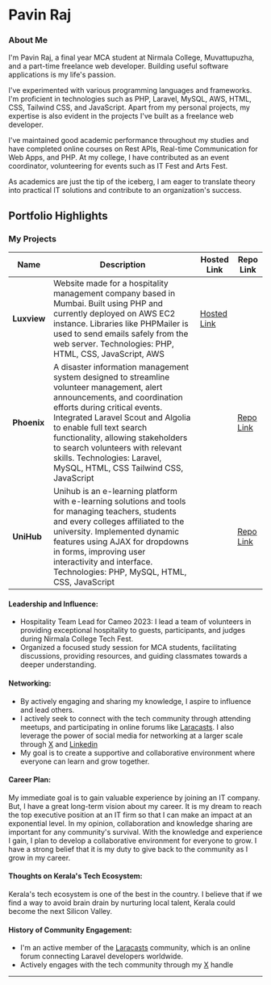 # Pavin Raj

### About Me

I'm Pavin Raj, a final year MCA student at Nirmala College, Muvattupuzha, and a part-time freelance web developer. Building useful software applications is my life's passion.

I've experimented with various programming languages and frameworks. I'm proficient in technologies such as PHP, Laravel, MySQL, AWS, HTML, CSS, Tailwind CSS, and JavaScript. Apart from my personal projects, my expertise is also evident in the projects I've built as a freelance web developer.

I've maintained good academic performance throughout my studies and have completed online courses on Rest APIs, Real-time Communication for Web Apps, and PHP. At my college, I have contributed as an event coordinator, volunteering for events such as IT Fest and Arts Fest.

As academics are just the tip of the iceberg, I am eager to translate theory into practical IT solutions and contribute to an organization's success.

## Portfolio Highlights

### My Projects

| Name        | Description                                                                                                                                                                                                                                                                                                                                                                  | Hosted Link                       | Repo Link                                         |
| ----------- | ---------------------------------------------------------------------------------------------------------------------------------------------------------------------------------------------------------------------------------------------------------------------------------------------------------------------------------------------------------------------------- | --------------------------------- | ------------------------------------------------- |
| **Luxview** | Website made for a hospitality management company based in Mumbai. Built using PHP and currently deployed on AWS EC2 instance. Libraries like PHPMailer is used to send emails safely from the web server. Technologies: PHP, HTML, CSS, JavaScript, AWS                                                                                                                     | [Hosted Link](https://luxview.in) |                                                   |
| **Phoenix** | A disaster information management system designed to streamline volunteer management, alert announcements, and coordination efforts during critical events. Integrated Laravel Scout and Algolia to enable full text search functionality, allowing stakeholders to search volunteers with relevant skills. Technologies: Laravel, MySQL, HTML, CSS Tailwind CSS, JavaScript |                                   | [Repo Link](https://github.com/pavin-raj/phoenix) |
| **UniHub**  | Unihub is an e-learning platform with e-learning solutions and tools for managing teachers, students and every colleges affiliated to the university. Implemented dynamic features using AJAX for dropdowns in forms, improving user interactivity and interface. Technologies: PHP, MySQL, HTML, CSS, JavaScript                                                            |                                   | [Repo Link](https://github.com/pavin-raj/unihub)  |

#### Leadership and Influence:

- Hospitality Team Lead for Cameo 2023: I lead a team of volunteers in providing exceptional hospitality to guests, participants, and judges during Nirmala College Tech Fest.
- Organized a focused study session for MCA students, facilitating discussions, providing resources, and guiding classmates towards a deeper understanding.

#### Networking:

- By actively engaging and sharing my knowledge, I aspire to influence and lead others.
- I actively seek to connect with the tech community through attending meetups, and participating in online forums like [Laracasts](https://laracasts.com/@pavinraj). I also leverage the power of social media for networking at a larger scale through [X](https://twitter.com/codingconfetti) and [Linkedin](https://linkedin.com/in/pavinraj)
- My goal is to create a supportive and collaborative environment where everyone can learn and grow together.

#### Career Plan:

My immediate goal is to gain valuable experience by joining an IT company. But, I have a great long-term vision about my career. It is my dream to reach the top executive position at an IT firm so that I can make an impact at an exponential level. In my opinion, collaboration and knowledge sharing are important for any community's survival. With the knowledge and experience I gain, I plan to develop a collaborative environment for everyone to grow. I have a strong belief that it is my duty to give back to the community as I grow in my career.

#### Thoughts on Kerala's Tech Ecosystem:

Kerala's tech ecosystem is one of the best in the country. I believe that if we find a way to avoid brain drain by nurturing local talent, Kerala could become the next Silicon Valley.

#### History of Community Engagement:

- I'm an active member of the [Laracasts](https://laracasts.com/@pavinraj) community, which is an online forum connecting Laravel developers worldwide.
- Actively engages with the tech community through my [X](https://twitter.com/codingconfetti) handle

---
